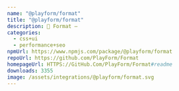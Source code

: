 ```yaml
---
name: "@playform/format"
title: "@playform/format"
description: 🗻 Format —
categories:
  - css+ui
  - performance+seo
npmUrl: https://www.npmjs.com/package/@playform/format
repoUrl: https://github.com/PlayForm/Format
homepageUrl: HTTPS://GitHub.Com/PlayForm/Format#readme
downloads: 3355
image: /assets/integrations/@playform/format.svg
---
```

